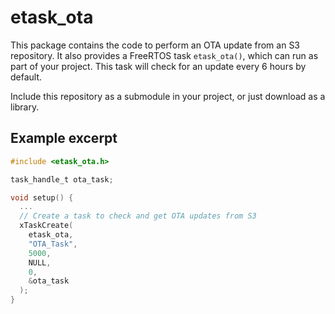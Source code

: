 # etask_ota

This package contains the code to perform an OTA update from an S3 repository.
It also provides a FreeRTOS task `etask_ota()`, which can run as part of your project.
This task will check for an update every 6 hours by default.

Include this repository as a submodule in your project, or just download as a library.

## Example excerpt

~~~c
#include <etask_ota.h>

task_handle_t ota_task;

void setup() {
  ...
  // Create a task to check and get OTA updates from S3
  xTaskCreate(
    etask_ota,
    "OTA_Task",
    5000,
    NULL,
    0,
    &ota_task
  );
}
~~~